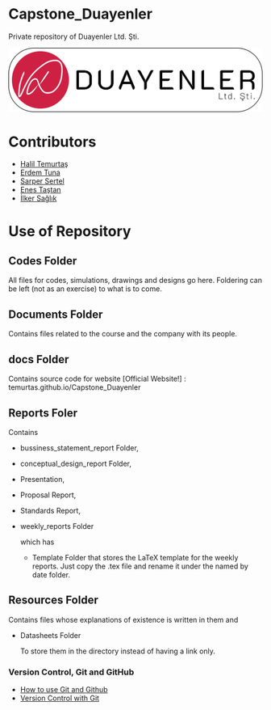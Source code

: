 ﻿# Capstone_Duayenler
Private repository of Duayenler Ltd. Şti.

![Alt text](Documents/logos/logo3-with-stroke.png?raw=true "Title")

# Contributors
* [Halil Temurtaş](https://github.com/temurtas)
* [Erdem Tuna](https://github.com/erdemtuna)
* [Sarper Sertel](https://github.com/Kriyusxxx)
* [Enes Taştan](https://github.com/enestastan)
* [İlker Sağlık](https://github.com/isaglik)

# Use of Repository

## Codes Folder
All files for codes, simulations, drawings and designs go here. 
Foldering can be left (not as an exercise) to what is to come.

## Documents Folder
Contains files related to the course and the company with its people.

## docs Folder
Contains source code for website
	[Official Website!] : temurtas.github.io/Capstone_Duayenler


## Reports Foler
Contains

* bussiness_statement_report Folder,
* conceptual_design_report Folder,	
* Presentation,
* Proposal Report,
* Standards Report,
* weekly_reports Folder

	which has 
	* Template Folder
		that stores the LaTeX template for the weekly reports. 
		Just copy the .tex file and rename it under the named by date folder.

## Resources Folder
Contains files whose explanations of existence is written in them and	

* Datasheets Folder 	
	
	To store them in the directory instead of having a link only.



### Version Control, Git and GitHub
* [How to use Git and Github](https://www.udacity.com/course/how-to-use-git-and-github--ud775)
* [Version Control with Git](https://www.udacity.com/course/version-control-with-git--ud123)
